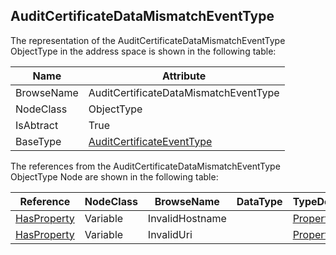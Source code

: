 <!-- objecttype -->
## AuditCertificateDataMismatchEventType
The representation of the AuditCertificateDataMismatchEventType ObjectType in the address space is shown in the following table:  

|Name|Attribute|
|---|---|
|BrowseName|AuditCertificateDataMismatchEventType|
|NodeClass|ObjectType|
|IsAbtract|True|
|BaseType|[AuditCertificateEventType](../../../Part5/ObjectTypes/AuditCertificateEventType/readme.md)|

The references from the AuditCertificateDataMismatchEventType ObjectType Node are shown in the following table:  

|Reference|NodeClass|BrowseName|DataType|TypeDefinition|ModellingRule|
|---|---|---|---|---|---|
|[HasProperty](../../../Part3/ReferenceTypes/HasProperty/readme.md)|Variable|InvalidHostname||[PropertyType](../../Part5/VariableTypes/PropertyType/readme.md)|[Mandatory](../../Objects/Mandatory/readme.md)|
|[HasProperty](../../../Part3/ReferenceTypes/HasProperty/readme.md)|Variable|InvalidUri||[PropertyType](../../Part5/VariableTypes/PropertyType/readme.md)|[Mandatory](../../Objects/Mandatory/readme.md)|

